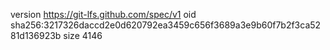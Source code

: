 version https://git-lfs.github.com/spec/v1
oid sha256:3217326daccd2e0d620792ea3459c656f3689a3e9b60f7b2f3ca5281d136923b
size 4146
